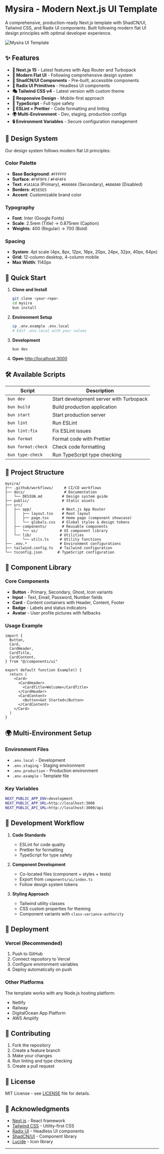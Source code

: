 # Mysira - Modern Next.js UI Template

A comprehensive, production-ready Next.js template with ShadCN/UI, Tailwind CSS, and Radix UI components. Built following modern flat UI design principles with optimal developer experience.

![Mysira UI Template](./public/logo.png)

## ✨ Features

- **🚀 Next.js 15** - Latest features with App Router and Turbopack
- **🎨 Modern Flat UI** - Following comprehensive design system
- **🧩 ShadCN/UI Components** - Pre-built, accessible components
- **🎯 Radix UI Primitives** - Headless UI components
- **🎭 Tailwind CSS v4** - Latest version with custom theme
- **📱 Responsive Design** - Mobile-first approach
- **🔧 TypeScript** - Full type safety
- **📏 ESLint + Prettier** - Code formatting and linting
- **🌍 Multi-Environment** - Dev, staging, production configs
- **🔒 Environment Variables** - Secure configuration management

## 🎨 Design System

Our design system follows modern flat UI principles:

### Color Palette

- **Base Background**: `#FFFFFF`
- **Surface**: `#F9F9F9` / `#F4F4F4`
- **Text**: `#1A1A1A` (Primary), `#666666` (Secondary), `#A0A0A0` (Disabled)
- **Borders**: `#E5E5E5`
- **Accent**: Customizable brand color

### Typography

- **Font**: Inter (Google Fonts)
- **Scale**: 2.5rem (Title) → 0.875rem (Caption)
- **Weights**: 400 (Regular) → 700 (Bold)

### Spacing

- **System**: 4pt scale (4px, 8px, 12px, 16px, 20px, 24px, 32px, 40px, 64px)
- **Grid**: 12-column desktop, 4-column mobile
- **Max Width**: 1140px

## 🚀 Quick Start

1. **Clone and Install**

   ```bash
   git clone <your-repo>
   cd mysira
   bun install
   ```

2. **Environment Setup**

   ```bash
   cp .env.example .env.local
   # Edit .env.local with your values
   ```

3. **Development**

   ```bash
   bun dev
   ```

4. **Open** [http://localhost:3000](http://localhost:3000)

## 🛠️ Available Scripts

| Script             | Description                             |
| ------------------ | --------------------------------------- |
| `bun dev`          | Start development server with Turbopack |
| `bun build`        | Build production application            |
| `bun start`        | Start production server                 |
| `bun lint`         | Run ESLint                              |
| `bun lint:fix`     | Fix ESLint issues                       |
| `bun format`       | Format code with Prettier               |
| `bun format:check` | Check code formatting                   |
| `bun type-check`   | Run TypeScript type checking            |

## 📁 Project Structure

```
mysira/
├── .github/workflows/     # CI/CD workflows
├── docs/                  # Documentation
│   └── DESIGN.md         # Design system guide
├── public/               # Static assets
├── src/
│   ├── app/              # Next.js App Router
│   │   ├── layout.tsx    # Root layout
│   │   ├── page.tsx      # Home page (component showcase)
│   │   └── globals.css   # Global styles & design tokens
│   ├── components/       # Reusable components
│   │   └── ui/          # UI component library
│   └── lib/             # Utilities
│       └── utils.ts     # Utility functions
├── .env.*               # Environment configurations
├── tailwind.config.ts   # Tailwind configuration
└── tsconfig.json       # TypeScript configuration
```

## 🧩 Component Library

### Core Components

- **Button** - Primary, Secondary, Ghost, Icon variants
- **Input** - Text, Email, Password, Number fields
- **Card** - Content containers with Header, Content, Footer
- **Badge** - Labels and status indicators
- **Avatar** - User profile pictures with fallbacks

### Usage Example

```tsx
import {
  Button,
  Card,
  CardHeader,
  CardTitle,
  CardContent,
} from "@/components/ui"

export default function Example() {
  return (
    <Card>
      <CardHeader>
        <CardTitle>Welcome</CardTitle>
      </CardHeader>
      <CardContent>
        <Button>Get Started</Button>
      </CardContent>
    </Card>
  )
}
```

## 🌍 Multi-Environment Setup

### Environment Files

- `.env.local` - Development
- `.env.staging` - Staging environment
- `.env.production` - Production environment
- `.env.example` - Template file

### Key Variables

```bash
NEXT_PUBLIC_APP_ENV=development
NEXT_PUBLIC_APP_URL=http://localhost:3000
NEXT_PUBLIC_API_URL=http://localhost:3000/api
```

## 🎯 Development Workflow

1. **Code Standards**
   - ESLint for code quality
   - Prettier for formatting
   - TypeScript for type safety

2. **Component Development**
   - Co-located files (component + styles + tests)
   - Export from `components/ui/index.ts`
   - Follow design system tokens

3. **Styling Approach**
   - Tailwind utility classes
   - CSS custom properties for theming
   - Component variants with `class-variance-authority`

## 🚢 Deployment

### Vercel (Recommended)

1. Push to GitHub
2. Connect repository to Vercel
3. Configure environment variables
4. Deploy automatically on push

### Other Platforms

The template works with any Node.js hosting platform:

- Netlify
- Railway
- DigitalOcean App Platform
- AWS Amplify

## 🤝 Contributing

1. Fork the repository
2. Create a feature branch
3. Make your changes
4. Run linting and type checking
5. Create a pull request

## 📄 License

MIT License - see [LICENSE](LICENSE) file for details.

## 🙏 Acknowledgments

- [Next.js](https://nextjs.org/) - React framework
- [Tailwind CSS](https://tailwindcss.com/) - Utility-first CSS
- [Radix UI](https://radix-ui.com/) - Headless UI components
- [ShadCN/UI](https://ui.shadcn.com/) - Component library
- [Lucide](https://lucide.dev/) - Icon library

---
